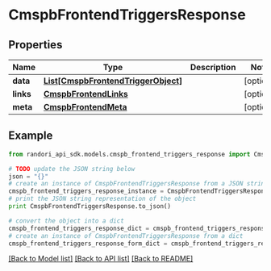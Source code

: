 # CmspbFrontendTriggersResponse


## Properties

Name | Type | Description | Notes
------------ | ------------- | ------------- | -------------
**data** | [**List[CmspbFrontendTriggerObject]**](CmspbFrontendTriggerObject.md) |  | [optional] 
**links** | [**CmspbFrontendLinks**](CmspbFrontendLinks.md) |  | [optional] 
**meta** | [**CmspbFrontendMeta**](CmspbFrontendMeta.md) |  | [optional] 

## Example

```python
from randori_api_sdk.models.cmspb_frontend_triggers_response import CmspbFrontendTriggersResponse

# TODO update the JSON string below
json = "{}"
# create an instance of CmspbFrontendTriggersResponse from a JSON string
cmspb_frontend_triggers_response_instance = CmspbFrontendTriggersResponse.from_json(json)
# print the JSON string representation of the object
print CmspbFrontendTriggersResponse.to_json()

# convert the object into a dict
cmspb_frontend_triggers_response_dict = cmspb_frontend_triggers_response_instance.to_dict()
# create an instance of CmspbFrontendTriggersResponse from a dict
cmspb_frontend_triggers_response_form_dict = cmspb_frontend_triggers_response.from_dict(cmspb_frontend_triggers_response_dict)
```
[[Back to Model list]](../README.md#documentation-for-models) [[Back to API list]](../README.md#documentation-for-api-endpoints) [[Back to README]](../README.md)


